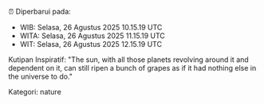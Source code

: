 ⏰ Diperbarui pada:
- WIB: Selasa, 26 Agustus 2025 10.15.19 UTC
- WITA: Selasa, 26 Agustus 2025 11.15.19 UTC
- WIT: Selasa, 26 Agustus 2025 12.15.19 UTC

Kutipan Inspiratif:
"The sun, with all those planets revolving around it and dependent on it, can still ripen a bunch of grapes as if it had nothing else in the universe to do."


Kategori: nature

